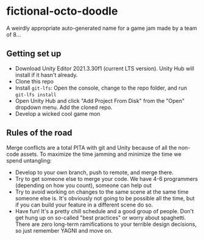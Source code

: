 # fictional-octo-doodle
A weirdly appropriate auto-generated name for a game jam made by a team of 8...

## Getting set up
- Download Unity Editor 2021.3.30f1 (current LTS version). Unity Hub will install if it hasn't already.
- Clone this repo
- Install `git-lfs`: Open the console, change to the repo folder, and run `git-lfs install`
- Open Unity Hub and click "Add Project From Disk" from the "Open" dropdown menu. Add the cloned repo.
- Develop a wicked cool game mon

## Rules of the road
Merge conflicts are a total PITA with git and Unity because of all the non-code assets. To maximize the time jamming and minimize the time we spend untangling:
- Develop to your own branch, push to remote, and merge there.
- Try to get someone else to merge your code. We have 4-6 programmers (depending on how you count), someone can help out
- Try to avoid working on changes to the same scene at the same time someone else is. It's obviously not going to be possible all the time, but if you can build your feature in a different scene do so.
- Have fun! It's a pretty chill schedule and a good group of people. Don't get hung up on so-called "best practices" or worry about spaghetti. There are zero long-term ramifications to your terrible design decisions, so just remember YAGNI and move on.
